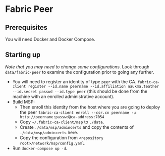 # Fabric Peer

## Prerequisites

You will need Docker and Docker Compose.

## Starting up

*Note that you may need to change some configurations*. Look through
`data/fabric-peer` to examine the configuration prior to going any further.

- You will need to register an identity of type `peer` with the CA.
  `fabric-ca-client register --id.name peername --id.affiliation naukma.teather --id.secret passwd --id.type peer` (this should be done from the machine with an
  enrolled administrative account).
- Build MSP:
  - Then enroll this identity from the host where you are going to deploy the
    peer `fabric-ca-client enroll --csr.cn peername -u http://peername:passwd@ca-address:7054`
  - Copy `~/.fabric-ca-client/msp` to `./data`.
  - Create `./data/msp/admincerts` and copy the contents of
    `./data/msp/admincerts` here.
  - Copy the configuration from `<repository root>/network/msp/config.yaml`.
- Run `docker-compose up -d`.
